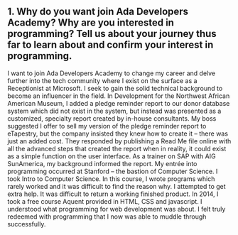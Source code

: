 ## 1. Why do you want join Ada Developers Academy? Why are you interested in programming? Tell us about your journey thus far to learn about and confirm your interest in programming.  
I want to join Ada Developers Academy to change my career and delve further into the tech community where I exist on the surface as a Receptionist at Microsoft.  I seek to gain the solid technical background to become an influencer in the field.  In Development for the Northwest African American Museum, I added a pledge reminder report to our donor database system which did not exist in the system, but instead was presented as a customized, specialty report created by in-house consultants.  My boss suggested I offer to sell my version of the pledge reminder report to eTapestry, but the company insisted they knew how to create it – there was just an added cost.  They responded by publishing a Read Me file online with all the advanced steps that created the report when in reality, it could exist as a simple function on the user interface. As a trainer on SAP with AIG SunAmerica, my background informed the report.  My entrée into programming occurred at Stanford – the bastion of Computer Science.  I took Intro to Computer Science.  In this course, I wrote programs which rarely worked and it was difficult to find the reason why. I attempted to get extra help.  It was difficult to return a working finished product.  In 2014, I took a free course Aquent provided in HTML, CSS and javascript.  I understood what programming for web development was about.  I felt truly redeemed with programming that I now was able to muddle through successfully.  
